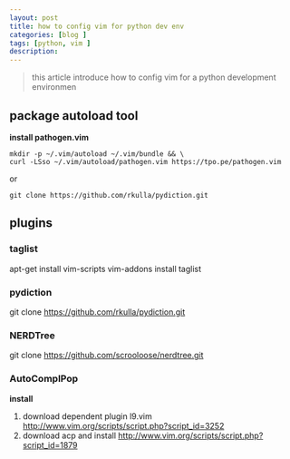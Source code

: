 ```yaml
---
layout: post
title: how to config vim for python dev env
categories: [blog ]
tags: [python, vim ]
description:
---
```

>this article introduce how to config vim for a python development environmen

## package autoload tool
**install pathogen.vim**

```
mkdir -p ~/.vim/autoload ~/.vim/bundle && \
curl -LSso ~/.vim/autoload/pathogen.vim https://tpo.pe/pathogen.vim
```
or
```
git clone https://github.com/rkulla/pydiction.git
```

## plugins

### taglist

apt-get install vim-scripts
vim-addons install taglist


### pydiction

git clone https://github.com/rkulla/pydiction.git


### NERDTree

git clone https://github.com/scrooloose/nerdtree.git


### AutoComplPop
**install**

1. download dependent plugin l9.vim
    http://www.vim.org/scripts/script.php?script_id=3252
2. download acp and install
    http://www.vim.org/scripts/script.php?script_id=1879

